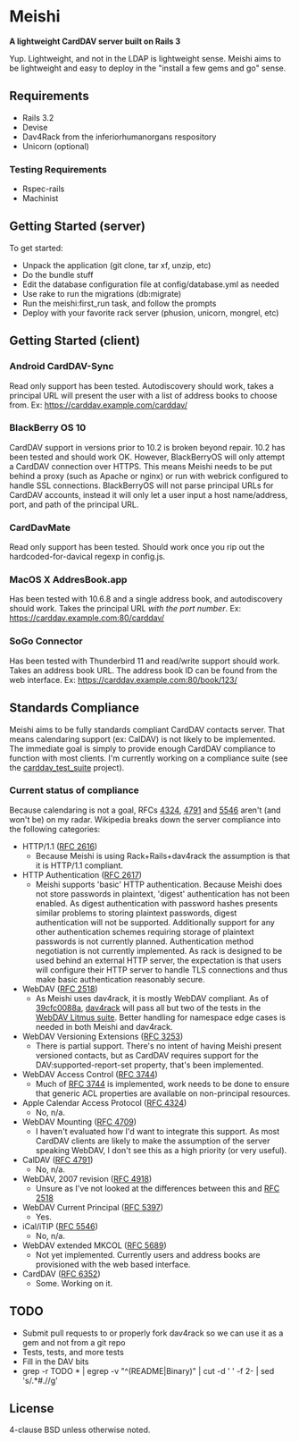 # Meishi

__A lightweight CardDAV server built on Rails 3__

Yup.  Lightweight, and not in the LDAP is lightweight sense.  Meishi aims to be lightweight and easy to deploy in the "install a few gems and go" sense.

## Requirements

* Rails 3.2
* Devise
* Dav4Rack from the inferiorhumanorgans respository
* Unicorn (optional)

### Testing Requirements
* Rspec-rails
* Machinist

## Getting Started (server)

To get started:

* Unpack the application (git clone, tar xf, unzip, etc)
* Do the bundle stuff
* Edit the database configuration file at config/database.yml as needed
* Use rake to run the migrations (db:migrate)
* Run the meishi:first_run task, and follow the prompts
* Deploy with your favorite rack server (phusion, unicorn, mongrel, etc)

## Getting Started (client)

### Android CardDAV-Sync

Read only support has been tested.  Autodiscovery should work, takes a principal URL will present the user with a list of address books to choose from.  Ex: https://carddav.example.com/carddav/

### BlackBerry OS 10

CardDAV support in versions prior to 10.2 is broken beyond repair.  10.2 has been tested and should work OK.  However, BlackBerryOS will only attempt a CardDAV connection over HTTPS.  This means Meishi needs to be put behind a proxy (such as Apache or nginx) or run with webrick configured to handle SSL connections.  BlackBerryOS will not parse principal URLs for CardDAV accounts, instead it will only let a user input a host name/address, port, and path of the principal URL.

### CardDavMate

Read only support has been tested.  Should work once you rip out the hardcoded-for-davical regexp in config.js.

### MacOS X AddresBook.app

Has been tested with 10.6.8 and a single address book, and autodiscovery should work.  Takes the principal URL *with the port number*. Ex: https://carddav.example.com:80/carddav/

### SoGo Connector

Has been tested with Thunderbird 11 and read/write support should work.  Takes an address book URL.  The address book ID can be found from the web interface.  Ex:  https://carddav.example.com:80/book/123/

## Standards Compliance

Meishi aims to be fully standards compliant CardDAV contacts server.  That means calendaring support (ex: CalDAV) is not likely to be implemented.  The immediate goal is simply to provide enough CardDAV compliance to function with most clients.  I'm currently working on a compliance suite (see the [carddav_test_suite](https://github.com/inferiorhumanorgans/carddav_test_suite) project).

### Current status of compliance

Because calendaring is not a goal, RFCs [4324](http://tools.ietf.org/html/rfc4324), [4791](http://tools.ietf.org/html/rfc4791) and [5546](http://tools.ietf.org/html/rfc5546) aren't (and won't be) on my radar.  Wikipedia breaks down the server compliance into the following categories:

* HTTP/1.1 ([RFC 2616](http://tools.ietf.org/html/rfc2616))
  - Because Meishi is using Rack+Rails+dav4rack the assumption is that it is HTTP/1.1 compliant.
* HTTP Authentication ([RFC 2617](http://tools.ietf.org/html/rfc2617))
  - Meishi supports 'basic' HTTP authentication.  Because Meishi does not store passwords in plaintext, 'digest'
  authentication has not been enabled.  As digest authentication with password hashes presents similar problems to storing 
  plaintext passwords, digest authentication will not be supported.  Additionally support for any other authentication 
  schemes requiring storage of plaintext passwords is not currently planned.  Authentication method negotiation is not 
  currently implemented.  As rack is designed to be used behind an external HTTP server, the expectation is that users will 
  configure their HTTP server to handle TLS connections and thus make basic authentication 
  reasonably secure.
* WebDAV ([RFC 2518](http://tools.ietf.org/html/rfc2518))
  - As Meishi uses dav4rack, it is mostly WebDAV compliant.  As of [39cfc0088a](https://github.com/inferiorhumanorgans/dav4rack/commit/39cfc0088a), [dav4rack](https://github.com/inferiorhumanorgans/dav4rack) will pass all but two of the tests
  in the [WebDAV Litmus suite](http://www.webdav.org/neon/litmus/).  Better handling for namespace edge cases is needed in both Meishi and dav4rack.
* WebDAV Versioning Extensions ([RFC 3253](http://tools.ietf.org/html/rfc3253))
  - There is partial support.  There's no intent of having Meishi present versioned contacts, but as CardDAV requires
  support for the DAV:supported-report-set property, that's been implemented.
* WebDAV Access Control ([RFC 3744](http://tools.ietf.org/html/rfc3744))
  - Much of [RFC 3744](http://tools.ietf.org/html/rfc3744) is implemented, work needs to be done to ensure that generic ACL properties are available on 
  non-principal resources.
* Apple Calendar Access Protocol ([RFC 4324](http://tools.ietf.org/html/rfc4324))
  - No, n/a.
* WebDAV Mounting ([RFC 4709](http://tools.ietf.org/html/rfc4709))
  - I haven't evaluated how I'd want to integrate this support.  As most CardDAV clients are likely to make the assumption
  of the server speaking WebDAV, I don't see this as a high priority (or very useful).
* CalDAV ([RFC 4791](http://tools.ietf.org/html/rfc4791))
  - No, n/a.
* WebDAV, 2007 revision ([RFC 4918](http://tools.ietf.org/html/rfc4918))
  - Unsure as I've not looked at the differences between this and [RFC 2518](http://tools.ietf.org/html/rfc5546)
* WebDAV Current Principal ([RFC 5397](http://tools.ietf.org/html/rfc5397))
  - Yes.
* iCal/iTIP ([RFC 5546](http://tools.ietf.org/html/rfc5546))
  - No, n/a.
* WebDAV extended MKCOL ([RFC 5689](http://tools.ietf.org/html/rfc5689))
  - Not yet implemented.  Currently users and address books are provisioned with the web based interface.
* CardDAV ([RFC 6352](http://tools.ietf.org/html/rfc6352))
  - Some.  Working on it.

## TODO

* Submit pull requests to or properly fork dav4rack so we can use it as a gem and not from a git repo
* Tests, tests, and more tests
* Fill in the DAV bits
* grep -r TODO * | egrep -v "^(README|Binary)" | cut -d ' ' -f 2- | sed 's/.*#.//g'

## License

4-clause BSD unless otherwise noted.